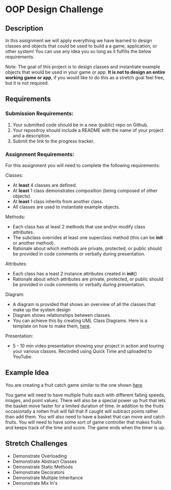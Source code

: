 # OOP Design Challenge

## Description

In this assignment we will apply everything we have learned to design classes and objects that could be used to build a a game, application, or other system! You can use any idea you so long as it fulfills the below requirements.

Note: The goal of this project is to design classes and instantiate example objects that would be used in your game or app. **It is not to design an entire working game or app**, if you would like to do this as a stretch goal feel free, but it is not required.

## Requirements

### Submission Requirements:
1. Your submitted code should be in a new (public) repo on Github.
1. Your repositroy should include a README with the name of your project and a description.
1. Submit the link to the progress tracker.

### Assignment Requirements:

For this assignment you will need to complete the following requirements:

Classes:
- At **least** 4 classes are defined.
- At **least** 1 class demonstrates composition (being composed of other objects).
- At **least** 1 class inherits from another class.
- All classes are used to instantiate example objects.

Methods:

- Each class has at least 2 methods that use and/or modify class attributes.
- The subclass overrides at least one superclass method (this can be __init__ or another method).
- Rationale about which methods are private, protected, or public should be provided in code comments or verbally during presentation. 

Attributes:

- Each class has a least 2 instance attributes created in __init__()
- Rationale about which attributes are private, protected, or public should be provided in code comments or verbally during presentation. 

Diagram:

- A diagram is provided that shows an overview of all the classes that make up the system design
- Diagram shows relationships between classes.
- You can achieve this by creating UML Class Diagrams. Here is a template on how to make them, [here](https://docs.google.com/presentation/d/1OQ4Q3KV3MIuR_K7IKnnaJ2jGHv8NOeGpMbMhnFwJkbo/edit#slide=id.p1).

Presentation:
- 5 - 10 min video presentation showing your project in action and touring your various classes. Recorded using Quick Time and uploaded to YouTube.

## Example Idea

You are creating a fruit catch game similar to the one shown [here](https://www.youtube.com/watch?v=yyDcrK7myec)

You game will need to have multiple fruits each with different falling speeds, images, and point values. There will also be a special power up fruit that lets the basket move faster for a limited duration of time. In addition to the fruits occasionally a rotten fruit will fall that if caught will subtract points rather than add them. You will also need to have a basket that can move and catch fruits. You will need to have some sort of game controller that makes fruits and keeps track of the time and score. The game ends when the timer is up. 
 
## Stretch Challenges

- Demonstrate Overloading
- Demonstrate Abstract Classes
- Demonstrate Static Methods
- Demonstrate Decorators
- Demonstrate Multiple Inheritance
- Demonstrate Mix In's
